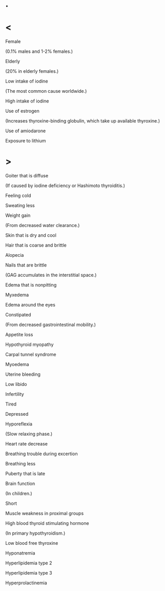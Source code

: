 # .

# <

Female

(0.1% males and 1-2% females.)

Elderly

(20% in elderly females.)

Low intake of iodine

(The most common cause worldwide.)

High intake of iodine

Use of estrogen

(Increases thyroxine-binding globulin, which take up available thyroxine.)

Use of amiodarone

Exposure to lithium

# >

Goiter that is diffuse

(If caused by iodine deficiency or Hashimoto thyroiditis.)

Feeling cold

Sweating less

Weight gain

(From decreased water clearance.)

Skin that is dry and cool

Hair that is coarse and brittle

Alopecia

Nails that are brittle

(GAG accumulates in the interstitial space.)

Edema that is nonpitting

Myxedema

Edema around the eyes

Constipated

(From decreased gastrointestinal mobility.)

Appetite loss

Hypothyroid myopathy

Carpal tunnel syndrome

Myoedema

Uterine bleeding

Low libido

Infertility

Tired

Depressed

Hyporeflexia

(Slow relaxing phase.)

Heart rate decrease

Breathing trouble during excertion

Breathing less

Puberty that is late

Brain function

(In children.)

Short

Muscle weakness in proximal groups

High blood thyroid stimulating hormone

(In primary hypothyroidism.)

Low blood free thyroxine

Hyponatremia

Hyperlipidemia type 2

Hyperlipidemia type 3

Hyperprolactinemia
